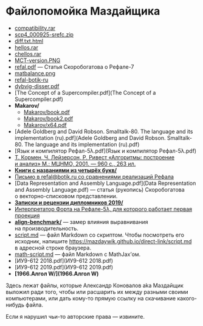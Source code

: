 Файлопомойка Маздайщика
=======================

* [compatibility.rar](compatibility.rar)
* [scp4_000925-srefc.zip](scp4_000925-srefc.zip)
* [diff.txt.html](diff.txt.html)
* [hellos.rar](hellos.rar)
* [chellos.rar](chellos.rar)
* [MCT-version.PNG](MCT-version.PNG)
* [refal.pdf](refal.pdf) — Статья Скоробогатова о Рефале-7
* [matbalance.png](matbalance.png)
* [refal-botik-ru](refal-botik-ru)
* [dybvig-disser.pdf](dybvig-disser.pdf)
* [The Concept of a Supercompiler.pdf](The Concept of a Supercompiler.pdf)
* **Makarov/**
  * [Makarov/book.pdf](Makarov/book.pdf)
  * [Makarov/book2.pdf](Makarov/book2.pdf)
  * [Makarov/x64.pdf](Makarov/x64.pdf)
* [Adele Goldberg and David Robson. Smalltalk-80. The language and its implementation (ru).pdf](Adele Goldberg and David Robson. Smalltalk-80. The language and its implementation (ru).pdf)
* [Язык и компилятор Рефал-5λ.pdf](Язык и компилятор Рефал-5λ.pdf)
* [Т. Кормен, Ч. Лейзерсон, Р. Ривест «Алгоритмы: построение и анализ» М.: МЦНМО, 2001. — 960 с., 263 ил.](kormen-t-leyzerson-ch-rivest-r-algoritmy-postroenie-i-analiz.djvu)
* [**Книги с названиями из четырёх букв/**](4.pdf)
* [Письмо в <refal@botik.ru> со сравнениями реализаций Рефала](refal-compare.md)
* [Data Representation and Assembly Language.pdf](Data Representation and Assembly Language.pdf) —
  статья (рукопись) Скоробогатова о векторно-списковом представлении.
* [**Записки и рецензии дипломников 2019/**](Diploma-2019)
* [Интерпретатор Форта на Рефале-5λ, для которого работает первая проекция](forth-rec.ref)
* [**align-benchmark/**](align-benchmark) — замер влияния выравнивания
  на производительность.
* [script.md](script.md) — файл Markdown со скриптом. Чтобы посмотреть его исходник,
  напишите <https://mazdaywik.github.io/direct-link/script.md> в адресной
  строке браузера.
* [math-script.md](math-script.md) — файл Markdown с MathJax’ом.
* [ИУ9-612 2018.pdf](ИУ9-612 2018.pdf)
* [ИУ9-612 2019.pdf](ИУ9-612 2019.pdf)
* **[1966.Алгол W/](1966.Алгол W)**

Здесь лежат файлы, которые Александр Коновалов aka Маздайщик выложил ради того,
чтобы или расшарить их между разными своими компьютерами, или дать кому-то
прямую ссылку на скачивание какого-нибудь файла.

Если я нарушил чьи-то авторские права — извините.
